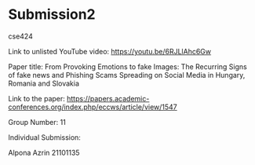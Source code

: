 # Submission2
cse424

Link to unlisted YouTube video:
https://youtu.be/6RJLlAhc6Gw  

Paper title:
From Provoking Emotions to fake Images: The Recurring Signs of fake news and Phishing Scams Spreading on Social Media in Hungary, Romania and Slovakia

Link to the paper:
https://papers.academic-conferences.org/index.php/eccws/article/view/1547

Group Number:
11

Individual Submission:

Alpona Azrin
21101135

